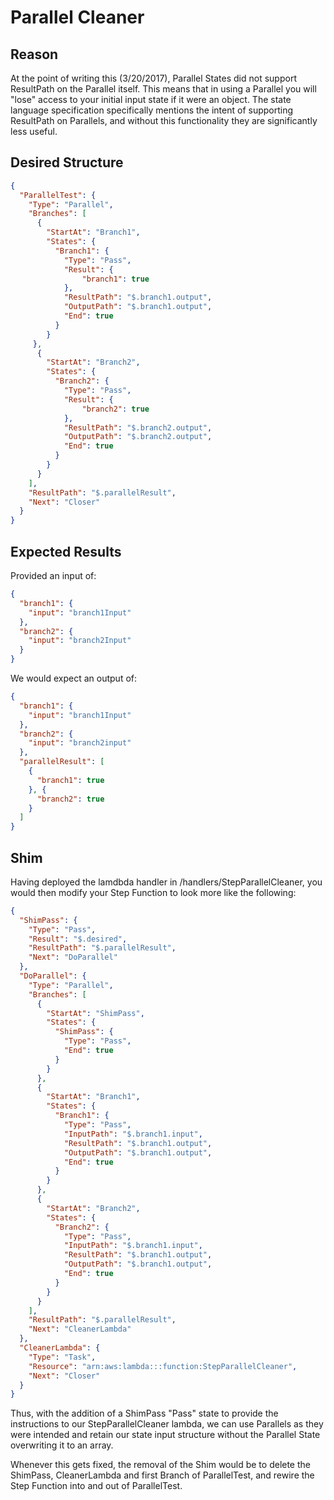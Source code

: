 # Parallel Cleaner

## Reason
At the point of writing this (3/20/2017), Parallel States did not support ResultPath on the Parallel itself.  This means that in using a Parallel you will "lose" access to your initial input state if it were an object.  The state language specification specifically mentions the intent of supporting ResultPath on Parallels, and without this functionality they are significantly less useful.

## Desired Structure
```json
{
  "ParallelTest": {
    "Type": "Parallel",
    "Branches": [
      {
        "StartAt": "Branch1",
        "States": {
          "Branch1": {
            "Type": "Pass",
            "Result": {
                "branch1": true
            },
            "ResultPath": "$.branch1.output",
            "OutputPath": "$.branch1.output",
            "End": true
          }
        }
     },
      {
        "StartAt": "Branch2",
        "States": {
          "Branch2": {
            "Type": "Pass",
            "Result": {
                "branch2": true
            },
            "ResultPath": "$.branch2.output",
            "OutputPath": "$.branch2.output",
            "End": true
          }
        }
      }
    ],
    "ResultPath": "$.parallelResult",
    "Next": "Closer"
  }
}
```

## Expected Results
Provided an input of:
```json
{
  "branch1": {
    "input": "branch1Input"
  },
  "branch2": {
    "input": "branch2Input"
  }
}
```
We would expect an output of:
```json
{
  "branch1": {
    "input": "branch1Input"
  },
  "branch2": {
    "input": "branch2input"
  },
  "parallelResult": [
    {
      "branch1": true
    }, {
      "branch2": true
    }
  ]
}
```

## Shim
Having deployed the lamdbda handler in /handlers/StepParallelCleaner, you would then modify your Step Function to look more like the following:
```json
{
  "ShimPass": {
    "Type": "Pass",
    "Result": "$.desired",
    "ResultPath": "$.parallelResult",
    "Next": "DoParallel"
  },
  "DoParallel": {
    "Type": "Parallel",
    "Branches": [
      {
        "StartAt": "ShimPass",
        "States": {
          "ShimPass": {
            "Type": "Pass",
            "End": true
          }
        }
      },
      {
        "StartAt": "Branch1",
        "States": {
          "Branch1": {
            "Type": "Pass",
            "InputPath": "$.branch1.input",
            "ResultPath": "$.branch1.output",
            "OutputPath": "$.branch1.output",
            "End": true
          }
        }
      },
      {
        "StartAt": "Branch2",
        "States": {
          "Branch2": {
            "Type": "Pass",
            "InputPath": "$.branch1.input",
            "ResultPath": "$.branch1.output",
            "OutputPath": "$.branch1.output",
            "End": true
          }
        }
      }
    ],
    "ResultPath": "$.parallelResult",
    "Next": "CleanerLambda"
  },
  "CleanerLambda": {
    "Type": "Task",
    "Resource": "arn:aws:lambda:::function:StepParallelCleaner",
    "Next": "Closer"
  }
}
```
Thus, with the addition of a ShimPass "Pass" state to provide the instructions to our StepParallelCleaner lambda, we can use Parallels as they were intended and retain our state input structure without the Parallel State overwriting it to an array.

Whenever this gets fixed, the removal of the Shim would be to delete the ShimPass, CleanerLambda and first Branch of ParallelTest, and rewire the Step Function into and out of ParallelTest.

